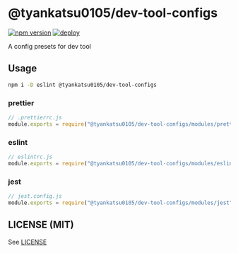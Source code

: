 # @tyankatsu0105/dev-tool-configs

[![npm version](https://badge.fury.io/js/%40tyankatsu0105%2Fdev-tool-configs.svg)](https://badge.fury.io/js/%40tyankatsu0105%2Fdev-tool-configs)
[![deploy](https://img.shields.io/badge/deploy-🛳%20Ship.js-blue?style=flat)](https://github.com/algolia/shipjs)

A config presets for dev tool

## Usage

```bash
npm i -D eslint @tyankatsu0105/dev-tool-configs
```

### prettier

```js
// .prettierrc.js
module.exports = require("@tyankatsu0105/dev-tool-configs/modules/prettier");
```

### eslint

```js
// eslintrc.js
module.exports = require("@tyankatsu0105/dev-tool-configs/modules/eslint");
```

### jest

```js
// jest.config.js
module.exports = require("@tyankatsu0105/dev-tool-configs/modules/jest");
```

## LICENSE (MIT)

See [LICENSE](https://github.com/tyankatsu0105/dev-tool-configs/blob/develop/LICENSE)
